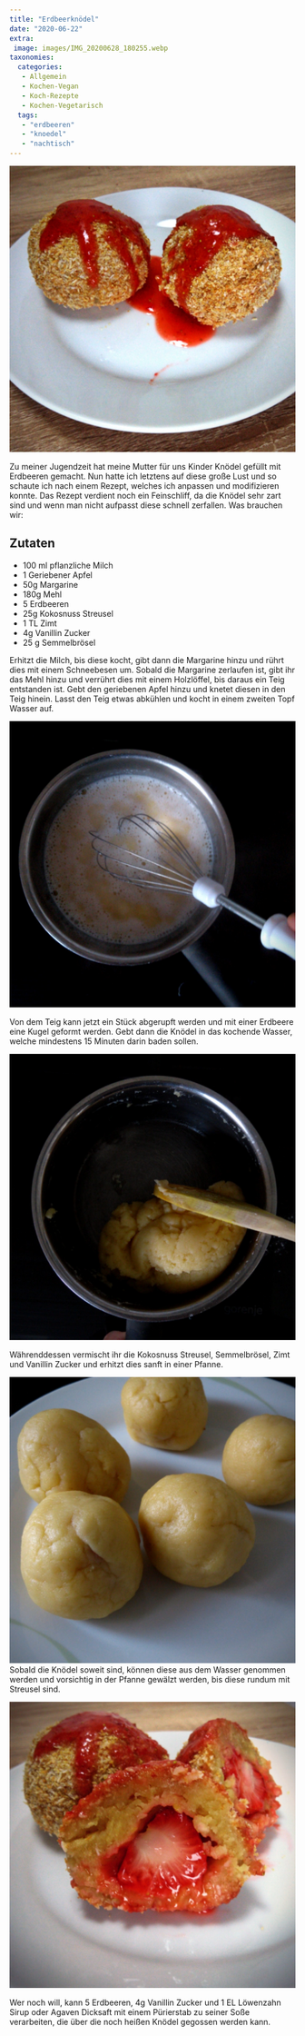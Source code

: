 ```yaml
---
title: "Erdbeerknödel"
date: "2020-06-22"
extra:
 image: images/IMG_20200628_180255.webp
taxonomies:
  categories:
   - Allgemein
   - Kochen-Vegan
   - Koch-Rezepte
   - Kochen-Vegetarisch
  tags:
   - "erdbeeren"
   - "knoedel"
   - "nachtisch"
---
```


[![Erdbeerknödel mit Kokosstreusel und Erdbeersoße](images/IMG_20200628_180255.webp)](images/IMG_20200628_180255.webp)

Zu meiner Jugendzeit hat meine Mutter für uns Kinder Knödel gefüllt mit Erdbeeren gemacht. Nun hatte ich letztens auf diese große Lust und so schaute ich nach einem Rezept, welches ich anpassen und modifizieren konnte. Das Rezept verdient noch ein Feinschliff, da die Knödel sehr zart sind und wenn man nicht aufpasst diese schnell zerfallen. Was brauchen wir:

## Zutaten
- 100 ml pflanzliche Milch
- 1 Geriebener Apfel
- 50g Margarine
- 180g Mehl
- 5 Erdbeeren
- 25g Kokosnuss Streusel
- 1 TL Zimt
- 4g Vanillin Zucker
- 25 g Semmelbrösel

Erhitzt die Milch, bis diese kocht, gibt dann die Margarine hinzu und rührt dies mit einem Schneebesen um. Sobald die Margarine zerlaufen ist, gibt ihr das Mehl hinzu und verrührt dies mit einem Holzlöffel, bis daraus ein Teig entstanden ist. Gebt den geriebenen Apfel hinzu und knetet diesen in den Teig hinein. Lasst den Teig etwas abkühlen und kocht in einem zweiten Topf Wasser auf.

[![Flüssige Zutaten in einem Topf, welch gerade mit einem Schneebesen verrührt wird.](images/IMG_20200620_175136.webp)](images/IMG_20200620_175136.webp)

Von dem Teig kann jetzt ein Stück abgerupft werden und mit einer Erdbeere eine Kugel geformt werden. Gebt dann die Knödel in das kochende Wasser, welche mindestens 15 Minuten darin baden sollen.

[![Die Zutaten wurden mit Mehl zu einem Teig vermischt](images/IMG_20200620_175342.webp)](images/IMG_20200620_175342.webp)

Währenddessen vermischt ihr die Kokosnuss Streusel, Semmelbrösel, Zimt und Vanillin Zucker und erhitzt dies sanft in einer Pfanne.

[![Mit Erdbeeren gefüllte rohe Knödel](images/IMG_20200620_180640.webp)](images/IMG_20200620_180640.webp)
Sobald die Knödel soweit sind, können diese aus dem Wasser genommen werden und vorsichtig in der Pfanne gewälzt werden, bis diese rundum mit Streusel sind.

[![Halbierter Erdbeerknödel mit Erdbeersoße. Eine Erdbeere ist im inneren zu shen](images/IMG_20200628_180441.webp)](images/IMG_20200628_180441.webp)

Wer noch will, kann 5 Erdbeeren, 4g Vanillin Zucker und 1 EL Löwenzahn Sirup oder Agaven Dicksaft mit einem Pürierstab zu seiner Soße verarbeiten, die über die noch heißen Knödel gegossen werden kann.
